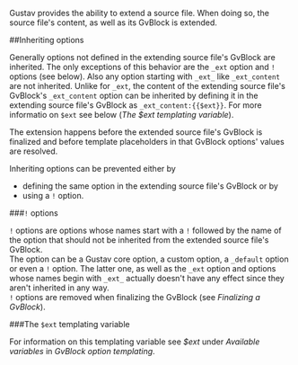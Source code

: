 Gustav provides the ability to extend a source file. When doing so, the source file's content, as well as its GvBlock is extended.



##Inheriting options

Generally options not defined in the extending source file's GvBlock are inherited. The only exceptions of this behavior are the `_ext` option and `!` options (see below). Also any option starting with `_ext_` like `_ext_content` are not inherited. Unlike for `_ext`, the content of the extending source file's GvBlock's `_ext_content` option can be inherited by defining it in the extending source file's GvBlock as `_ext_content:{{$ext}}`. For more informatio on `$ext` see below (*The $ext templating variable*).

The extension happens before the extended source file's GvBlock is finalized and before template placeholders in that GvBlock options' values are resolved.

Inheriting options can be prevented either by

+   defining the same option in the extending source file's GvBlock or by
+   using a `!` option.

###`!` options

`!` options are options whose names start with a `!` followed by the name of the option that should not be inherited from the extended source file's GvBlock.  
The option can be a Gustav core option, a custom option, a `_default` option or even a `!` option. The latter one, as well as the `_ext` option and options whose names begin with `_ext_` actually doesn't have any effect since they aren't inherited in any way.  
`!` options are removed when finalizing the GvBlock (see *Finalizing a GvBlock*).

###The `$ext` templating variable

For information on this templating variable see *$ext* under *Available variables* in *GvBlock option templating*.